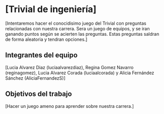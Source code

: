 # [Trivial de ingeniería]

[Intentaremos hacer el conocidisimo juego del Trivial con preguntas relacionadas con nuestra carrera. Sera un juego de equipos, y se iran ganando puntos según se acierten las preguntas. Estas preguntas saldran de forma aleatoria y tendran opciones.]

## Integrantes del equipo

[Lucia Alvarez Diaz (luciaalvarezdiaz), Regina Gomez Navarro (reginagomez), Lucia Alvarez Corada (luciaalcorada) y Alicia Fernández Sánchez (AliciaFernandezS)]

## Objetivos del trabajo

[Hacer un juego ameno para aprender sobre nuestra carrera.]
